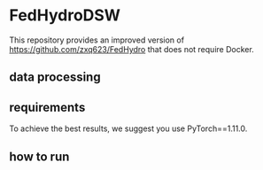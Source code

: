 # FedHydroDSW
This repository provides an improved version of https://github.com/zxq623/FedHydro that does not require Docker.
## data processing

## requirements
To achieve the best results, we suggest you use PyTorch==1.11.0.
## how to run


